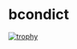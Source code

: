 # bcondict

[![trophy](https://github-profile-trophy.vercel.app/?username=bcondict&theme=onedark)](https://github.com/bcondict/github-profile-trophy)
